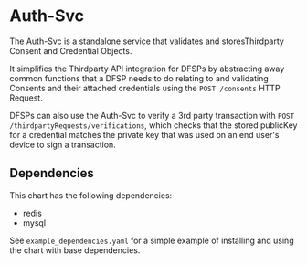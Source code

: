 # Auth-Svc

The Auth-Svc is a standalone service that validates and storesThirdparty Consent and 
Credential Objects.

It simplifies the Thirdparty API integration for DFSPs by abstracting away common 
functions that a DFSP needs to do relating to and validating Consents and their 
attached credentials using the `POST /consents` HTTP Request.

DFSPs can also use the Auth-Svc to verify a 3rd party transaction with 
`POST /thirdpartyRequests/verifications`, which checks that the stored publicKey for
a credential matches the private key that was used on an end user's device to sign a
transaction.


## Dependencies

This chart has the following dependencies:
- redis
- mysql

See `example_dependencies.yaml` for a simple example of installing and using the chart
with base dependencies.